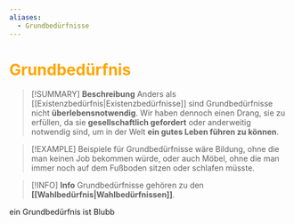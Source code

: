 ```yaml
---
aliases:
  - Grundbedürfnisse
---
```

# <font color = "orange">Grundbedürfnis</font>

>[!SUMMARY] **Beschreibung**
>Anders als [[Existenzbedürfnis|Existenzbedürfnisse]] sind Grundbedürfnisse nicht **überlebensnotwendig**. Wir haben dennoch einen Drang, sie zu erfüllen, da sie **gesellschaftlich gefordert** oder anderweitig notwendig sind, um in der Welt **ein gutes Leben führen zu können**.

>[!EXAMPLE]
>Beispiele für Grundbedürfnisse wäre Bildung, ohne die man keinen Job bekommen würde, oder auch Möbel, ohne die man immer noch auf dem Fußboden sitzen oder schlafen müsste.

>[!INFO] **Info**
>Grundbedürfnisse gehören zu den **[[Wahlbedürfnis|Wahlbedürfnissen]]**.

ein Grundbedürfnis ist Blubb